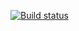 [![Build status](https://ci.appveyor.com/api/projects/status/8hiwn7391n15eyqg?svg=true)](https://ci.appveyor.com/project/YanaPod89/hw2autotest)
